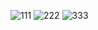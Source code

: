 ![111](https://github.com/AliArdal/-User-Login-Page/assets/135712333/932cc3b9-18bb-4af1-89c0-07dba2869df7)
![222](https://github.com/AliArdal/-User-Login-Page/assets/135712333/2001d359-a26e-4f92-8c52-be08440064a0)
![333](https://github.com/AliArdal/-User-Login-Page/assets/135712333/3b3bdc59-d8a2-4b88-86a1-762c1d6a8d1c)
